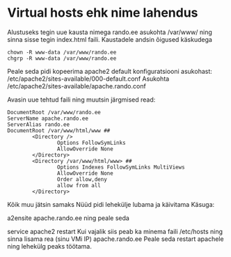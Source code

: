# Virtual hosts ehk nime lahendus
Alustuseks tegin uue kausta nimega rando.ee asukohta /var/www/ ning sinna sisse tegin index.html faili. Kaustadele andsin õigused käskudega
```
chown -R www-data /var/www/rando.ee
chgrp -R www-data /var/www/rando.ee
```
Peale seda pidi kopeerima apache2 default konfiguratsiooni asukohast: /etc/apache2/sites-available/000-default.conf Asukohta /etc/apache2/sites-available/apache.rando.conf

Avasin uue tehtud faili ning muutsin järgmised read:
``` 
DocumentRoot /var/www/rando.ee
ServerName apache.rando.ee
ServerAlias rando.ee
DocumentRoot /var/www/html/www ##
        <Directory />
                Options FollowSymLinks
                AllowOverride None
        </Directory>
        <Directory /var/www/html/www> ##
                Options Indexes FollowSymLinks MultiViews
                AllowOverride None
                Order allow,deny
                allow from all
        </Directory>

```
Kõik muu jätsin samaks Nüüd pidi lehekülje lubama ja käivitama Käsuga:

a2ensite apache.rando.ee
ning peale seda

service apache2 restart
Kui vajalik siis peab ka minema faili /etc/hosts ning sinna lisama rea (sinu VMi IP)	apache.rando.ee Peale seda restart apachele ning lehekülg peaks töötama.
